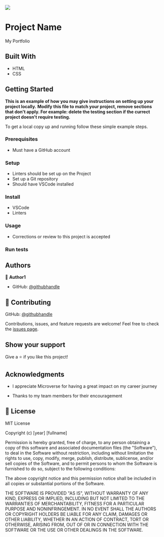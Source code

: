 ![](https://img.shields.io/badge/Microverse-blueviolet)

# Project Name

My Portfolio

## Built With

- HTML
- CSS

## Getting Started

**This is an example of how you may give instructions on setting up your project locally.**
**Modify this file to match your project, remove sections that don't apply. For example: delete the testing section if the currect project doesn't require testing.**


To get a local copy up and running follow these simple example steps.

### Prerequisites
- Must have a GitHub account

### Setup
- Linters should be set up on the Project
- Set up a Git repository
- Should have VSCode installed

### Install
- VSCode
- Linters

### Usage
- Corrections or review to this project is accepted

### Run tests

## Authors

👤 **Author1**

- GitHub: [@githubhandle](https://github.com/Luchy-B)

## 🤝 Contributing
GitHub: [@githubhandle](https://github.com/AnelisaDee)

Contributions, issues, and feature requests are welcome!
Feel free to check the [issues page](../../issues/).

## Show your support

Give a ⭐️ if you like this project!

## Acknowledgments
- I appreciate Microverse for having a great impact on my career journey

- Thanks to my team members for their encouragement


## 📝 License
MIT License

Copyright (c) [year] [fullname]

Permission is hereby granted, free of charge, to any person obtaining a copy
of this software and associated documentation files (the "Software"), to deal
in the Software without restriction, including without limitation the rights
to use, copy, modify, merge, publish, distribute, sublicense, and/or sell
copies of the Software, and to permit persons to whom the Software is
furnished to do so, subject to the following conditions:

The above copyright notice and this permission notice shall be included in all
copies or substantial portions of the Software.

THE SOFTWARE IS PROVIDED "AS IS", WITHOUT WARRANTY OF ANY KIND, EXPRESS OR
IMPLIED, INCLUDING BUT NOT LIMITED TO THE WARRANTIES OF MERCHANTABILITY,
FITNESS FOR A PARTICULAR PURPOSE AND NONINFRINGEMENT. IN NO EVENT SHALL THE
AUTHORS OR COPYRIGHT HOLDERS BE LIABLE FOR ANY CLAIM, DAMAGES OR OTHER
LIABILITY, WHETHER IN AN ACTION OF CONTRACT, TORT OR OTHERWISE, ARISING FROM,
OUT OF OR IN CONNECTION WITH THE SOFTWARE OR THE USE OR OTHER DEALINGS IN THE
SOFTWARE.

